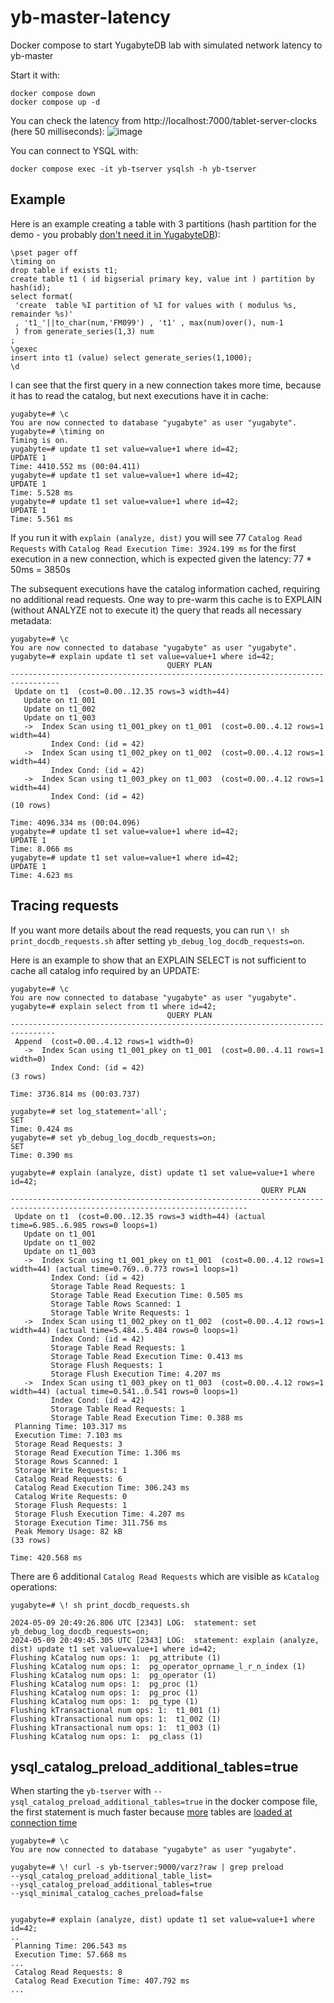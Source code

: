 # yb-master-latency
Docker compose to start YugabyteDB lab with simulated network latency to yb-master

Start it with:
```
docker compose down
docker compose up -d
```

You can check the latency from http://localhost:7000/tablet-server-clocks (here 50 milliseconds):
![image](https://github.com/FranckPachot/yb-master-latency/assets/33070466/4606dae5-9589-4a4c-b6a8-7a9a6e084329)

You can connect to YSQL with:
```
docker compose exec -it yb-tserver ysqlsh -h yb-tserver
```

## Example

Here is an example creating a table with 3 partitions (hash partition for the demo - you probably [don't need it in YugabyteDB](https://www.yugabyte.com/blog/postgresql-advanced-partitioning-by-date/)):
```
\pset pager off
\timing on
drop table if exists t1;
create table t1 ( id bigserial primary key, value int ) partition by hash(id);
select format(
 'create  table %I partition of %I for values with ( modulus %s, remainder %s)'
 , 't1_'||to_char(num,'FM099') , 't1' , max(num)over(), num-1
 ) from generate_series(1,3) num
;
\gexec
insert into t1 (value) select generate_series(1,1000);
\d
```

I can see that the first query in a new connection takes more time, because it has to read the catalog, but next executions have it in cache:
```
yugabyte=# \c
You are now connected to database "yugabyte" as user "yugabyte".
yugabyte=# \timing on
Timing is on.
yugabyte=# update t1 set value=value+1 where id=42;
UPDATE 1
Time: 4410.552 ms (00:04.411)
yugabyte=# update t1 set value=value+1 where id=42;
UPDATE 1
Time: 5.528 ms
yugabyte=# update t1 set value=value+1 where id=42;
UPDATE 1
Time: 5.561 ms
```

If you run it with `explain (analyze, dist)` you will see 77 `Catalog Read Requests` with `Catalog Read Execution Time: 3924.199 ms` for the first execution in a new connection, which is expected given the latency: 77 * 50ms = 3850s

The subsequent executions have the catalog information cached, requiring no additional read requests. One way to pre-warm this cache is to EXPLAIN (without ANALYZE not to execute it) the query that reads all necessary metadata:
```
yugabyte=# \c
You are now connected to database "yugabyte" as user "yugabyte".
yugabyte=# explain update t1 set value=value+1 where id=42;
                                   QUERY PLAN
---------------------------------------------------------------------------------
 Update on t1  (cost=0.00..12.35 rows=3 width=44)
   Update on t1_001
   Update on t1_002
   Update on t1_003
   ->  Index Scan using t1_001_pkey on t1_001  (cost=0.00..4.12 rows=1 width=44)
         Index Cond: (id = 42)
   ->  Index Scan using t1_002_pkey on t1_002  (cost=0.00..4.12 rows=1 width=44)
         Index Cond: (id = 42)
   ->  Index Scan using t1_003_pkey on t1_003  (cost=0.00..4.12 rows=1 width=44)
         Index Cond: (id = 42)
(10 rows)

Time: 4096.334 ms (00:04.096)
yugabyte=# update t1 set value=value+1 where id=42;
UPDATE 1
Time: 8.066 ms
yugabyte=# update t1 set value=value+1 where id=42;
UPDATE 1
Time: 4.623 ms
```

## Tracing requests

If you want more details about the read requests, you can run `\! sh print_docdb_requests.sh` after setting `yb_debug_log_docdb_requests=on`.

Here is an example to show that an EXPLAIN SELECT is not sufficient to cache all catalog info required by an UPDATE:

```
yugabyte=# \c
You are now connected to database "yugabyte" as user "yugabyte".
yugabyte=# explain select from t1 where id=42;
                                   QUERY PLAN
--------------------------------------------------------------------------------
 Append  (cost=0.00..4.12 rows=1 width=0)
   ->  Index Scan using t1_001_pkey on t1_001  (cost=0.00..4.11 rows=1 width=0)
         Index Cond: (id = 42)
(3 rows)

Time: 3736.814 ms (00:03.737)

yugabyte=# set log_statement='all';
SET
Time: 0.424 ms
yugabyte=# set yb_debug_log_docdb_requests=on;
SET
Time: 0.390 ms

yugabyte=# explain (analyze, dist) update t1 set value=value+1 where id=42;
                                                        QUERY PLAN
---------------------------------------------------------------------------------------------------------------------------
 Update on t1  (cost=0.00..12.35 rows=3 width=44) (actual time=6.985..6.985 rows=0 loops=1)
   Update on t1_001
   Update on t1_002
   Update on t1_003
   ->  Index Scan using t1_001_pkey on t1_001  (cost=0.00..4.12 rows=1 width=44) (actual time=0.769..0.773 rows=1 loops=1)
         Index Cond: (id = 42)
         Storage Table Read Requests: 1
         Storage Table Read Execution Time: 0.505 ms
         Storage Table Rows Scanned: 1
         Storage Table Write Requests: 1
   ->  Index Scan using t1_002_pkey on t1_002  (cost=0.00..4.12 rows=1 width=44) (actual time=5.484..5.484 rows=0 loops=1)
         Index Cond: (id = 42)
         Storage Table Read Requests: 1
         Storage Table Read Execution Time: 0.413 ms
         Storage Flush Requests: 1
         Storage Flush Execution Time: 4.207 ms
   ->  Index Scan using t1_003_pkey on t1_003  (cost=0.00..4.12 rows=1 width=44) (actual time=0.541..0.541 rows=0 loops=1)
         Index Cond: (id = 42)
         Storage Table Read Requests: 1
         Storage Table Read Execution Time: 0.388 ms
 Planning Time: 103.317 ms
 Execution Time: 7.103 ms
 Storage Read Requests: 3
 Storage Read Execution Time: 1.306 ms
 Storage Rows Scanned: 1
 Storage Write Requests: 1
 Catalog Read Requests: 6
 Catalog Read Execution Time: 306.243 ms
 Catalog Write Requests: 0
 Storage Flush Requests: 1
 Storage Flush Execution Time: 4.207 ms
 Storage Execution Time: 311.756 ms
 Peak Memory Usage: 82 kB
(33 rows)

Time: 420.568 ms
```
There are 6 additional `Catalog Read Requests` which are visible as `kCatalog` operations:
```
yugabyte=# \! sh print_docdb_requests.sh

2024-05-09 20:49:26.806 UTC [2343] LOG:  statement: set yb_debug_log_docdb_requests=on;
2024-05-09 20:49:45.305 UTC [2343] LOG:  statement: explain (analyze, dist) update t1 set value=value+1 where id=42;
Flushing kCatalog num ops: 1:  pg_attribute (1)
Flushing kCatalog num ops: 1:  pg_operator_oprname_l_r_n_index (1)
Flushing kCatalog num ops: 1:  pg_operator (1)
Flushing kCatalog num ops: 1:  pg_proc (1)
Flushing kCatalog num ops: 1:  pg_proc (1)
Flushing kCatalog num ops: 1:  pg_type (1)
Flushing kTransactional num ops: 1:  t1_001 (1)
Flushing kTransactional num ops: 1:  t1_002 (1)
Flushing kTransactional num ops: 1:  t1_003 (1)
Flushing kCatalog num ops: 1:  pg_class (1)
```

## ysql_catalog_preload_additional_tables=true

When starting the `yb-tserver` with `--ysql_catalog_preload_additional_tables=true` in the docker compose file, the first statement is much faster because [more](https://github.com/yugabyte/yugabyte-db/blame/2.23.0.1141/src/postgres/src/backend/utils/cache/relcache.c#L2737) tables are [loaded at connection time](https://github.com/yugabyte/yugabyte-db/blame/2.23.0.1141/src/postgres/src/backend/utils/cache/relcache.c#L2853)
```
yugabyte=# \c
You are now connected to database "yugabyte" as user "yugabyte".

yugabyte=# \! curl -s yb-tserver:9000/varz?raw | grep preload
--ysql_catalog_preload_additional_table_list=
--ysql_catalog_preload_additional_tables=true
--ysql_minimal_catalog_caches_preload=false


yugabyte=# explain (analyze, dist) update t1 set value=value+1 where id=42;
..
 Planning Time: 206.543 ms
 Execution Time: 57.668 ms
...
 Catalog Read Requests: 8
 Catalog Read Execution Time: 407.792 ms
...

```
